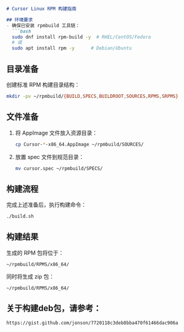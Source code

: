 ```markdown
# Cursor Linux RPM 构建指南

## 环境要求
- 确保已安装 rpmbuild 工具链：
  ```bash
  sudo dnf install rpm-build -y  # RHEL/CentOS/Fedora
  # 或
  sudo apt install rpm -y      # Debian/Ubuntu
  ```

## 目录准备
创建标准 RPM 构建目录结构：
```bash
mkdir -pv ~/rpmbuild/{BUILD,SPECS,BUILDROOT,SOURCES,RPMS,SRPMS}
```

## 文件准备
1. 将 AppImage 文件放入资源目录：
   ```bash
   cp Cursor-*-x86_64.AppImage ~/rpmbuild/SOURCES/
   ```
2. 放置 spec 文件到规范目录：
   ```bash
   mv cursor.spec ~/rpmbuild/SPECS/
   ```

## 构建流程
完成上述准备后，执行构建命令：
```bash
./build.sh
```

## 构建结果
生成的 RPM 包将位于：
```
~/rpmbuild/RPMS/x86_64/
```
同时将生成 zip 包：
```
~/rpmbuild/RPMS/x86_64/
```

## 关于构建deb包，请参考：
```
https://gist.github.com/jonson/7720118c3deb8bba470f61466dac906a
```
